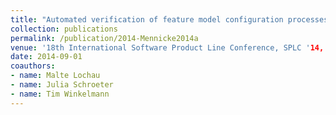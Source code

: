 ```yaml
---
title: "Automated verification of feature model configuration processes based on workflow Petri nets"
collection: publications
permalink: /publication/2014-Mennicke2014a
venue: '18th International Software Product Line Conference, SPLC '14, Florence, Italy, September 15-19, 2014'
date: 2014-09-01
coauthors:
- name: Malte Lochau
- name: Julia Schroeter
- name: Tim Winkelmann
---
```

